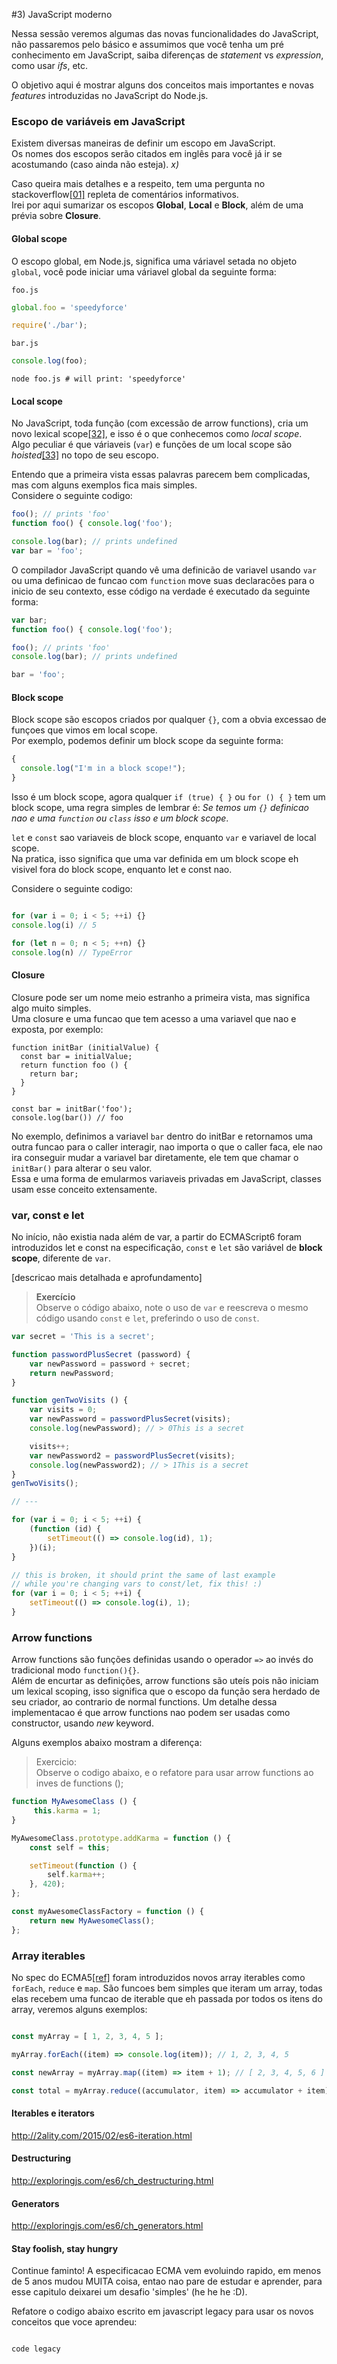 #3) JavaScript moderno

Nessa sessão veremos algumas das novas funcionalidades do JavaScript, não passaremos pelo básico e assumimos que você tenha um pré conhecimento em JavaScript, saiba diferenças de *statement* vs *expression*, como usar *ifs*, etc.

O objetivo aqui é mostrar alguns dos conceitos mais importantes e novas *features* introduzidas no JavaScript do Node.js.

<a id='newjs-lexicalscope'></a>
### Escopo de variáveis em JavaScript

Existem diversas maneiras de definir um escopo em JavaScript. <br/>
Os nomes dos escopos serão citados em inglês para você já ir se acostumando (caso ainda não esteja). *x)*

Caso queira mais detalhes e a respeito, tem uma pergunta no stackoverflow[[01]]() repleta de comentários informativos. <br />
Irei por aqui sumarizar os escopos **Global**, **Local** e **Block**, além de uma prévia sobre **Closure**.

#### Global scope

O escopo global, em Node.js, significa uma váriavel setada no objeto `global`, você pode iniciar uma váriavel global da seguinte forma:

`foo.js`
```javascript
global.foo = 'speedyforce'

require('./bar');
```

`bar.js`
```javascript
console.log(foo);
```

```shell
node foo.js # will print: 'speedyforce'
```

#### Local scope

No JavaScript, toda função (com excessão de arrow functions), cria um novo lexical scope[[32]](#ref-32), e isso é o que conhecemos como *local scope*. <br />
Algo peculiar é que váriaveis (`var`) e funções de um local scope são *hoisted*[[33]](#ref-33) no topo de seu escopo.

Entendo que a primeira vista essas palavras parecem bem complicadas, mas com alguns exemplos fica mais simples. <br />
Considere o seguinte codigo:

```javascript
foo(); // prints 'foo'
function foo() { console.log('foo');

console.log(bar); // prints undefined
var bar = 'foo';
```

O compilador JavaScript quando vê uma definicão de variavel usando `var` ou uma definicao de funcao com `function` move suas declaracões para o inicio de seu contexto, esse código na verdade é executado da seguinte forma:

```javascript
var bar;
function foo() { console.log('foo');

foo(); // prints 'foo'
console.log(bar); // prints undefined

bar = 'foo';
```

#### Block scope

Block scope são escopos criados por qualquer `{}`, com a obvia excessao de funçoes que vimos em local scope. <br />
Por exemplo, podemos definir um block scope da seguinte forma:
```javascript
{
  console.log("I'm in a block scope!");
}
```

Isso é um block scope, agora qualquer `if (true) { }` ou `for () { }` tem um block scope, uma regra simples de lembrar é: *Se temos um `{}` definicao nao e uma `function` ou `class` isso e um block scope*.

`let` e `const` sao variaveis de block scope, enquanto `var` e variavel de local scope. <br />
Na pratica, isso significa que uma var definida em um block scope eh visivel fora do block scope, enquanto let e const nao.

Considere o seguinte codigo:

```javascript

for (var i = 0; i < 5; ++i) {}
console.log(i) // 5

for (let n = 0; n < 5; ++n) {}
console.log(n) // TypeError
```

#### Closure

Closure pode ser um nome meio estranho a primeira vista, mas significa algo muito simples. <br />
Uma closure e uma funcao que tem acesso a uma variavel que nao e exposta, por exemplo:

```
function initBar (initialValue) {
  const bar = initialValue;
  return function foo () {
    return bar;
  }
}

const bar = initBar('foo');
console.log(bar()) // foo
```

No exemplo, definimos a variavel `bar` dentro do initBar e retornamos uma outra funcao para o caller interagir, nao importa o que o caller faca, ele nao ira conseguir mudar a variavel bar diretamente, ele tem que chamar o `initBar()` para alterar o seu valor. <br />
Essa e uma forma de emularmos variaveis privadas em JavaScript, classes usam esse conceito extensamente.

<a id='newjs-constletvar'></a>
### var, const e let
No início, não existia nada além de var, a partir do ECMAScript6 foram introduzidos let e const na especificação, `const` e `let` são variável de **block scope**, diferente de `var`.

[descricao mais detalhada e aprofundamento]

> **Exercício** <br />
> Observe o código abaixo, note o uso de `var` e reescreva o mesmo código usando `const` e `let`, preferindo o uso de `const`.

```javascript
var secret = 'This is a secret';

function passwordPlusSecret (password) {
    var newPassword = password + secret;
    return newPassword;
}

function genTwoVisits () {
    var visits = 0;
    var newPassword = passwordPlusSecret(visits);
    console.log(newPassword); // > 0This is a secret

    visits++;
    var newPassword2 = passwordPlusSecret(visits);
    console.log(newPassword2); // > 1This is a secret
}
genTwoVisits();

// ---

for (var i = 0; i < 5; ++i) {
    (function (id) {
        setTimeout(() => console.log(id), 1);
    })(i);
}

// this is broken, it should print the same of last example
// while you're changing vars to const/let, fix this! :)
for (var i = 0; i < 5; ++i) {
    setTimeout(() => console.log(i), 1);
}
```


<a id='newjs-arrowfunctions'></a>
### Arrow functions
Arrow functions são funções definidas usando o operador `=>` ao invés do tradicional modo `function(){}`.<br />
Além de encurtar as definições, arrow functions são uteís pois não iniciam um lexical scoping, isso significa que o escopo da função sera herdado de seu criador, ao contrario de normal functions. Um detalhe dessa implementacao é que arrow functions nao podem ser usadas como constructor, usando *new* keyword.

Alguns exemplos abaixo mostram a diferença:


> Exercicio: <br />
> Observe o codigo abaixo, e o refatore para usar arrow functions ao inves de functions ();
```javascript
function MyAwesomeClass () {
     this.karma = 1;
}

MyAwesomeClass.prototype.addKarma = function () {
    const self = this;

    setTimeout(function () {
        self.karma++;
    }, 420);
};

const myAwesomeClassFactory = function () {
    return new MyAwesomeClass();
};

```

<a id='newjs-arrayiterables'></a>
### Array iterables

No spec do ECMA5[[ref]](#ref) foram introduzidos novos array iterables como `forEach`, `reduce` e `map`. São funcoes bem simples que iteram um array, todas elas recebem uma funcao de iterable que eh passada por todos os itens do array, veremos alguns exemplos:

```javascript

const myArray = [ 1, 2, 3, 4, 5 ];

myArray.forEach((item) => console.log(item)); // 1, 2, 3, 4, 5

const newArray = myArray.map((item) => item + 1); // [ 2, 3, 4, 5, 6 ]

const total = myArray.reduce((accumulator, item) => accumulator + item) // 10
```

#### Iterables e iterators

http://2ality.com/2015/02/es6-iteration.html


#### Destructuring

http://exploringjs.com/es6/ch_destructuring.html


#### Generators

http://exploringjs.com/es6/ch_generators.html


#### Stay foolish, stay hungry

Continue faminto! A especificacao ECMA vem evoluindo rapido, em menos de 5 anos mudou MUITA coisa, entao nao pare de estudar e aprender, para esse capitulo deixarei um desafio 'simples' (he he he :D). <br />

Refatore o codigo abaixo escrito em javascript legacy para usar os novos conceitos que voce aprendeu:


```javascript

code legacy

```
